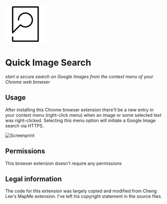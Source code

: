 ![Quick Image Search](icon-128.png)

Quick Image Search
===

*start a secure search on Google Images from the context menu of your Chrome web browser*

Usage
---
After installing this Chrome browser extension there'll be a new entry in your context menu (right-click menu) when an image or some selected text was right-clicked. Selecting this menu option will initiate a Google Image search via HTTPS.

![Screenprint](http://i.imgur.com/FZf2T69.png)

Permissions
---
This browser extension doesn't require any permissions

Legal information
---
The code for this extension was largely copied and modified from Cheng Lee's MapMe extension. I've left his copyright statement in the source files.

